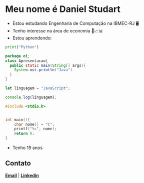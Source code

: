 # Meu nome é Daniel Studart
-  Estou estudando Engenharia de Computação na IBMEC-RJ 🖥️
-  Tenho interesse na área de economia 💸📈📊
-  Estou aprendendo: 
```Python 
print("Python")
```
```Java
package oi;
class Apresentacao{
  public static main(String[] args){    
    System.out.println("Java")    
  } 
}
```
```JavaScript
let linguagem = "JavaScript";

console.log(linguagem);
```
```C
#include <stdio.h>


int main(){
    char nome[] = "C";
    printf("%s", nome);
    return 0;
}
```
-  Tenho 19 anos


## Contato
[**Email**](danielstudart22@gmail.com)   |    [**Linkedin**](https://www.linkedin.com/in/daniel-studart-584bb3214/)



<!---
Studart7/Studart7 is a ✨ special ✨ repository because its `README.md` (this file) appears on your GitHub profile.
You can click the Preview link to take a look at your changes.
--->
